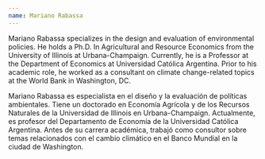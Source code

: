 ```yaml
---
name: Mariano Rabassa
---
```

Mariano Rabassa specializes in the design and evaluation of environmental policies. He holds a Ph.D. In Agricultural and Resource Economics from the University of Illinois at Urbana-Champaign. Currently, he is a Professor at the Department of Economics at Universidad Católica Argentina. Prior to his academic role, he worked as a consultant on climate change-related topics at the World Bank in Washington, DC.

Mariano Rabassa es especialista en el diseño y la evaluación de políticas ambientales. Tiene un doctorado en Economía Agrícola y de los Recursos Naturales de la Universidad de Illinois en Urbana-Champaign. Actualmente, es profesor del Departamento de Economía de la Universidad Católica Argentina. Antes de su carrera académica, trabajó como consultor sobre temas relacionados con el cambio climático en el Banco Mundial en la ciudad de Washington.